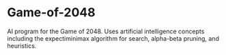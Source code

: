 # Game-of-2048
AI program for the Game of 2048. Uses artificial intelligence concepts including the expectiminimax algorithm for search, alpha-beta pruning, and heuristics.
